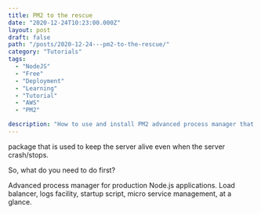 ```yaml
---
title: PM2 to the rescue
date: "2020-12-24T10:23:00.000Z"
layout: post
draft: false
path: "/posts/2020-12-24---pm2-to-the-rescue/"
category: "Tutorials"
tags:
  - "NodeJS"
  - "Free"
  - "Deployment"
  - "Learning"
  - "Tutorial"
  - "AWS"
  - "PM2"

description: "How to use and install PM2 advanced process manager that can keeps alive your application in case of crash."
---
```



package that is used to keep the server alive even when the server crash/stops. 

So, what do you need to do first?


Advanced process manager for production Node.js applications. Load balancer, logs facility, startup script, micro service management, at a glance.

